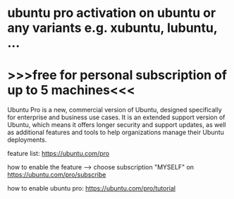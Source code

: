 # ubuntu pro activation on ubuntu or any variants e.g. xubuntu, lubuntu, ...

# >>>free for personal subscription of up to 5 machines<<<

Ubuntu Pro is a new, commercial version of Ubuntu, designed specifically for enterprise and business use cases. It is an extended support version of Ubuntu, which means it offers longer security and support updates, as well as additional features and tools to help organizations manage their Ubuntu deployments.

feature list: https://ubuntu.com/pro

how to enable the feature --> choose subscription "MYSELF" on https://ubuntu.com/pro/subscribe

how to enable ubuntu pro: https://ubuntu.com/pro/tutorial
